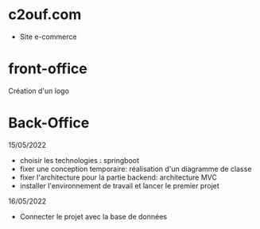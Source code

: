 # c2ouf.com
- Site e-commerce

# front-office
Création d'un logo 

























# Back-Office
15/05/2022
- choisir les technologies : springboot
- fixer une conception temporaire: réalisation d'un diagramme de classe
- fixer l'architecture pour la partie backend: architecture MVC 
- installer l'environnement de travail et lancer le premier projet

16/05/2022
- Connecter le projet avec la base de données































